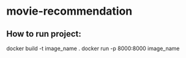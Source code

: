 # movie-recommendation

## How to run project: 
docker build -t image_name .
docker run -p 8000:8000 image_name 